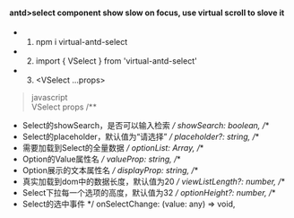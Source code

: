#### antd>select component show slow on focus, use virtual scroll to slove it
+ 1. npm i virtual-antd-select
+ 2. import { VSelect } from 'virtual-antd-select'
+ 3. <VSelect ...props>
> javascript  
  VSelect props
  /**
   * Select的showSearch，是否可以输入检索
   */
  showSearch: boolean,
  /**
   * Select的placeholder，默认值为“请选择”
   */
  placeholder?: string,
  /**
   * 需要加载到Select的全量数据
   */
  optionList: Array<any>,
  /**
   * Option的Value属性名
   */
  valueProp: string,
  /**
   * Option展示的文本属性名
   */
  displayProp: string,
  /**
   * 真实加载到dom中的数据长度，默认值为20
   */
  viewListLength?: number,
  /**
   * Select下拉每一个选项的高度，默认值为32
   */
  optionHeight?: number,
  /**
   * Select的选中事件
   */
  onSelectChange: (value: any) => void,
